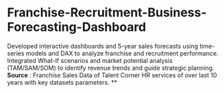 # Franchise-Recruitment-Business-Forecasting-Dashboard
Developed interactive dashboards and 5-year sales forecasts using time-series models and DAX to analyze franchise and recruitment performance. Integrated What-If scenarios and market potential analysis (TAM/SAM/SOM) to identify revenue trends and guide strategic planning.
**Source** : 
Franchise Sales Data of Talent Corner HR services of over last 10 years with key datasets parameters.
**
